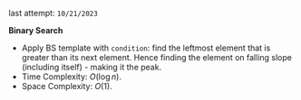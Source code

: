 last attempt: `10/21/2023`

**Binary Search**
- Apply BS template with `condition`: find the leftmost element that is greater than its next element. Hence finding the element on falling slope (including itself) - making it the peak. 
- Time Complexity: $O(\log n)$. 
- Space Complexity: $O(1)$. 